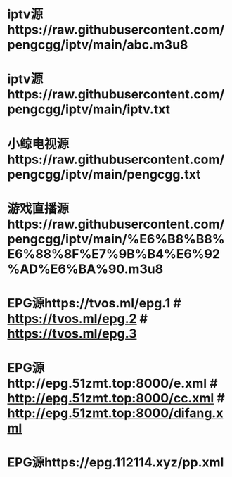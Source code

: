 # iptv源https://raw.githubusercontent.com/pengcgg/iptv/main/abc.m3u8

# iptv源https://raw.githubusercontent.com/pengcgg/iptv/main/iptv.txt

# 小鲸电视源https://raw.githubusercontent.com/pengcgg/iptv/main/pengcgg.txt

# 游戏直播源https://raw.githubusercontent.com/pengcgg/iptv/main/%E6%B8%B8%E6%88%8F%E7%9B%B4%E6%92%AD%E6%BA%90.m3u8

# EPG源https://tvos.ml/epg.1 # https://tvos.ml/epg.2 # https://tvos.ml/epg.3

# EPG源http://epg.51zmt.top:8000/e.xml # http://epg.51zmt.top:8000/cc.xml # http://epg.51zmt.top:8000/difang.xml

# EPG源https://epg.112114.xyz/pp.xml
